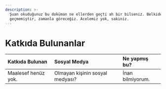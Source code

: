 ```yaml
---
description: >-
  Şuan okuduğunuz bu doküman ne ellerden geçti ah bir bilseniz. Belkide henüz
  geçmemiştir, zamanla göreceğiz. Acelemiz yok, sakiniz.
---
```


# Katkıda Bulunanlar

| Katkıda Bulunan | Sosyal Medya | Ne yapmış bu? |
| :--- | :--- | :--- |
| Maalesef henüz yok. | Olmayan kişinin sosyal medyası? | İnan bilmiyorum. |



